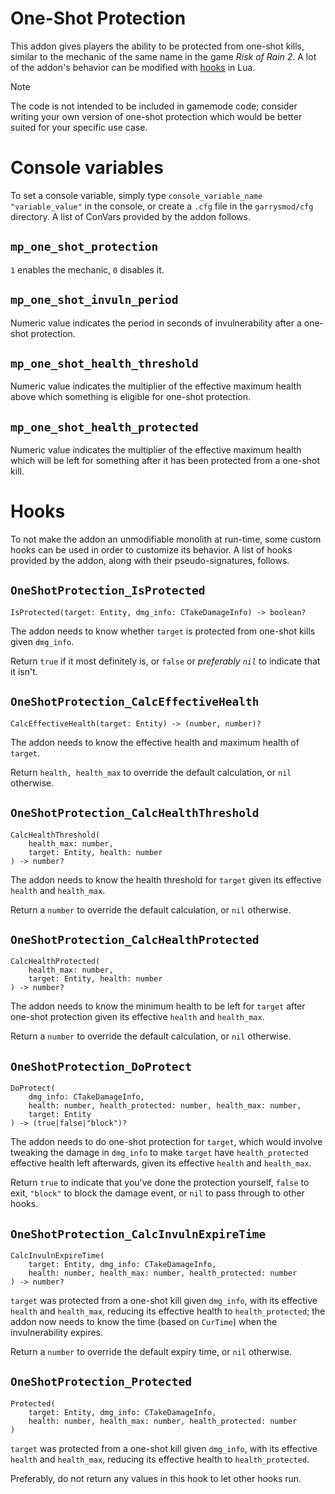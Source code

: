 # One-Shot Protection
This addon gives players the ability to be protected from one-shot kills,
similar to the mechanic of the same name in the game _Risk of Rain 2_.
A lot of the addon's behavior can be modified with [hooks](#hooks) in Lua.

> [!NOTE]
> The code is not intended to be included in gamemode code; consider writing
> your own version of one-shot protection which would be better suited for your
> specific use case.

# Console variables
To set a console variable, simply type `console_variable_name "variable_value"`
in the console, or create a `.cfg` file in the `garrysmod/cfg` directory.
A list of ConVars provided by the addon follows.
## `mp_one_shot_protection`
`1` enables the mechanic, `0` disables it.
## `mp_one_shot_invuln_period`
Numeric value indicates the period in seconds of invulnerability after a
one-shot protection.
## `mp_one_shot_health_threshold`
Numeric value indicates the multiplier of the effective maximum health above
which something is eligible for one-shot protection.
## `mp_one_shot_health_protected`
Numeric value indicates the multiplier of the effective maximum health which
will be left for something after it has been protected from a one-shot kill.

# Hooks
To not make the addon an unmodifiable monolith at run-time, some custom hooks
can be used in order to customize its behavior.
A list of hooks provided by the addon, along with their pseudo-signatures,
follows.
## `OneShotProtection_IsProtected`
```
IsProtected(target: Entity, dmg_info: CTakeDamageInfo) -> boolean?
```
The addon needs to know whether `target` is protected from one-shot kills given
`dmg_info`.

Return `true` if it most definitely is, or `false` or _preferably `nil`_ to
indicate that it isn't.
## `OneShotProtection_CalcEffectiveHealth`
```
CalcEffectiveHealth(target: Entity) -> (number, number)?
```
The addon needs to know the effective health and maximum health of `target`.

Return `health, health_max` to override the default calculation, or `nil`
otherwise.
## `OneShotProtection_CalcHealthThreshold`
```
CalcHealthThreshold(
	health_max: number,
	target: Entity, health: number
) -> number?
```
The addon needs to know the health threshold for `target` given its effective
`health` and `health_max`.

Return a `number` to override the default calculation, or `nil` otherwise.
## `OneShotProtection_CalcHealthProtected`
```
CalcHealthProtected(
	health_max: number,
	target: Entity, health: number
) -> number?
```
The addon needs to know the minimum health to be left for `target` after
one-shot protection given its effective `health` and `health_max`.

Return a `number` to override the default calculation, or `nil` otherwise.
## `OneShotProtection_DoProtect`
```
DoProtect(
	dmg_info: CTakeDamageInfo,
	health: number, health_protected: number, health_max: number,
	target: Entity
) -> (true|false|"block")?
```
The addon needs to do one-shot protection for `target`, which would involve
tweaking the damage in `dmg_info` to make `target` have `health_protected`
effective health left afterwards, given its effective `health` and `health_max`.

Return `true` to indicate that you've done the protection yourself, `false` to
exit, `"block"` to block the damage event, or `nil` to pass through to other
hooks.
## `OneShotProtection_CalcInvulnExpireTime`
```
CalcInvulnExpireTime(
	target: Entity, dmg_info: CTakeDamageInfo,
	health: number, health_max: number, health_protected: number
) -> number?
```
`target` was protected from a one-shot kill given `dmg_info`, with its effective
`health` and `health_max`, reducing its effective health to `health_protected`;
the addon now needs to know the time (based on `CurTime`) when the
invulnerability expires.

Return a `number` to override the default expiry time, or `nil` otherwise.
## `OneShotProtection_Protected`
```
Protected(
	target: Entity, dmg_info: CTakeDamageInfo,
	health: number, health_max: number, health_protected: number
)
```
`target` was protected from a one-shot kill given `dmg_info`, with its effective
`health` and `health_max`, reducing its effective health to `health_protected`.

Preferably, do not return any values in this hook to let other hooks run.
